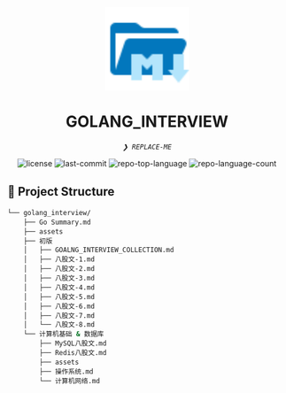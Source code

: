 <p align="center">
    <img src="https://raw.githubusercontent.com/PKief/vscode-material-icon-theme/ec559a9f6bfd399b82bb44393651661b08aaf7ba/icons/folder-markdown-open.svg" align="center" width="30%">
</p>
<p align="center"><h1 align="center">GOLANG_INTERVIEW</h1></p>
<p align="center">
	<em><code>❯ REPLACE-ME</code></em>
</p>
<p align="center">
	<img src="https://img.shields.io/github/license/YunfeiSHU/golang_interview?style=default&logo=opensourceinitiative&logoColor=white&color=0080ff" alt="license">
	<img src="https://img.shields.io/github/last-commit/YunfeiSHU/golang_interview?style=default&logo=git&logoColor=white&color=0080ff" alt="last-commit">
	<img src="https://img.shields.io/github/languages/top/YunfeiSHU/golang_interview?style=default&color=0080ff" alt="repo-top-language">
	<img src="https://img.shields.io/github/languages/count/YunfeiSHU/golang_interview?style=default&color=0080ff" alt="repo-language-count">
</p>
<p align="center"><!-- default option, no dependency badges. -->
</p>
<p align="center">
	<!-- default option, no dependency badges. -->
</p>


## 📁 Project Structure

```sh
└── golang_interview/
    ├── Go Summary.md
    ├── assets
    ├── 初版
    │   ├── GOALNG_INTERVIEW_COLLECTION.md
    │   ├── 八股文-1.md
    │   ├── 八股文-2.md
    │   ├── 八股文-3.md
    │   ├── 八股文-4.md
    │   ├── 八股文-5.md
    │   ├── 八股文-6.md
    │   ├── 八股文-7.md
    │   └── 八股文-8.md
    └── 计算机基础 & 数据库
        ├── MySQL八股文.md
        ├── Redis八股文.md
        ├── assets
        ├── 操作系统.md
        └── 计算机网络.md
```



